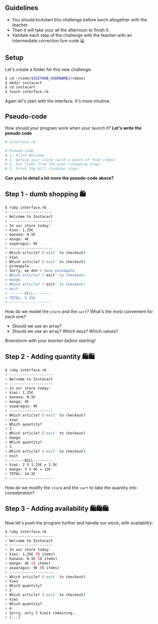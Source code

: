 ## Guidelines

- You should kickstart this challenge before lunch altogether with the teacher.
- Then it will take your all the afternoon to finish it.
- Validate each step of the challenge with the teacher with an intermediate correction live-code 💻.

## Setup

Let's create a folder for this new challenge:

```bash
$ cd ~/code/${GITHUB_USERNAME}/reboot
$ mkdir instacart
$ cd instacart
$ touch interface.rb
```

Again let's start with the interface. It's more intuitive.

## Pseudo-code

How should your program work when your launch it? **Let's write the pseudo code**


```ruby
# interface.rb

# Pseudo-code
# 1. Print Welcome
# 2. Define your store (with a bunch of food items)
# 2. Get items from the user (shopping step)
# 3. Print the bill (cashier step)
```

**Can you to detail a bit more the pseudo-code above?**


## Step 1 - dumb shopping 🛍


```bash
$ ruby interface.rb
> --------------------
> Welcome to Instacart
> --------------------
> In our store today:
> kiwi: 1.25€
> banana: 0.5€
> mango: 4€
> asparagus: 9€
> --------------------
> Which article? ('exit' to checkout)
> kiwi
> Which article? ('exit' to checkout)
> pineapple
> Sorry, we don't have pineapple
> Which article? ('exit' to checkout)
> mango
> Which article? ('exit' to checkout)
> exit
> -------BILL---------
> TOTAL: 5.25€
> --------------------
```

How do we model the `store` and the `cart`? What's the most convenient for each one?

- Should we use an array?
- Should we use an array? Which keys? Which values?

*Brainstorm with your teacher before starting!*

## Step 2 - Adding quantity 🛍🛍

```bash
$ ruby interface.rb
> --------------------
> Welcome to Instacart
> --------------------
> In our store today:
> kiwi: 1.25€
> banana: 0.5€
> mango: 4€
> asparagus: 9€
> --------------------
> Which article? ('exit' to checkout)
> kiwi
> Which quantity?
> 2
> Which article? ('exit' to checkout)
> mango
> Which quantity?
> 3
> Which article? ('exit' to checkout)
> exit
> -------BILL---------
> kiwi: 2 X 1.25€ = 2.5€
> mango: 3 X 4€ = 12€
> TOTAL: 14.5€
> --------------------
```

How do we modify the `store` and the `cart` to take the quantity into consideration?


## Step 3 - Adding availability 🛍🛍🛍

Now let's push the program further and handle our stock, with availability:

```bash
$ ruby interface.rb
> --------------------
> Welcome to Instacart
> --------------------
> In our store today:
> kiwi: 1.25€ (5 items)
> banana: 0.5€ (4 items)
> mango: 4€ (1 items)
> asparagus: 9€ (5 items)
> --------------------
> Which article? ('exit' to checkout)
> kiwi
> Which quantity?
> 2
> Which article? ('exit' to checkout)
> kiwi
> Which quantity?
> 4
> Sorry, only 3 kiwis remaining..
> [...]
```
